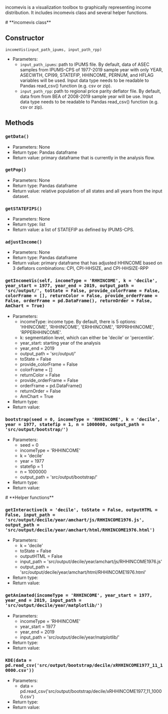 
incomevis is a visualization toolbox to graphically representing income distribution. It includes incomevis class and several helper functions.

<div id='id-section1'/>
# **incomevis class**

## Constructor
`incomeVis(input_path_ipums, input_path_rpp)`
* Parameters:
    * `input_path_ipums`: path to IPUMS file. By default, data of ASEC samples from IPUMS-CPS of 1977-2019 sample year with only YEAR, ASECWTH, CPI99, STATEFIP, HHINCOME, PERNUM, and HFLAG variables will be used. Input data type needs to be readable to Pandas read_csv() function (e.g. csv or zip).
    * `input_path_rpp`: path to regional price parity deflator file. By default, data from from BEA of 2008-2019 sample year will be use. Input data type needs to be readable to Pandas read_csv() function (e.g. csv or zip).
    
## Methods

### `getData()`
* Parameters: None
* Return type: Pandas dataframe 
* Return value: primary dataframe that is currently in the analysis flow.
     
### `getPop()`
* Parameters: None
* Return type: Pandas dataframe
* Return value: relative population of all states and all years from the input dataset.

### `getSTATEFIPS()`
* Parameters: None
* Return type: list
* Return value: a list of STATEFIP as defined by IPUMS-CPS.
     
### `adjustIncome()`
* Parameters: None
* Return type: Pandas dataframe
* Return value: primary dataframe that has adjusted HHINCOME based on 3 deflators combinations: CPI, CPI-HHSIZE, and CPI-HHSIZE-RPP
     
### `getIncomeVis(self, incomeType = 'RHHINCOME', k = 'decile', year_start = 1977, year_end = 2019, output_path = 'src/output/', toState = False, provide_colorFrame = False, colorFrame = [], returnColor = False, provide_orderFrame = False, orderFrame = pd.DataFrame(), returnOrder = False, AmChart = True)`
* Parameters:
    * incomeType: income type. By default, there is 5 options: 'HHINCOME', 'RHHINCOME', 'ERHHINCOME', 'RPPRHHINCOME', 'RPPERHHINCOME'.
    * k: segmentation level, which can either be 'decile' or 'percentile'.
    * year_start: starting year of the analysis
    * year_end = 2019
    * output_path = 'src/output/'
    * toState = False
    * provide_colorFrame = False
    * colorFrame = []
    * returnColor = False
    * provide_orderFrame = False
    * orderFrame = pd.DataFrame()
    * returnOrder = False
    * AmChart = True
* Return type:
* Return value:

### `bootstrap(seed = 0, incomeType = 'RHHINCOME', k = 'decile', year = 1977, statefip = 1, n = 1000000, output_path = 'src/output/bootstrap/')`
* Parameters:
    * seed = 0
    * incomeType = 'RHHINCOME'
    * k = 'decile'
    * year = 1977
    * statefip = 1
    * n = 1000000
    * output_path = 'src/output/bootstrap/'
* Return type:
* Return value:

<div id='id-section2'/>
# **Helper functions**

### `getInteractive(k = 'decile', toState = False, outputHTML = False, input_path = 'src/output/decile/year/amchart/js/RHHINCOME1976.js', output_path = 'src/output/decile/year/amchart/html/RHHINCOME1976.html')`
* Parameters:
    * k = 'decile'
    * toState = False
    * outputHTML = False
    * input_path = 'src/output/decile/year/amchart/js/RHHINCOME1976.js'
    * output_path = 'src/output/decile/year/amchart/html/RHHINCOME1976.html'
* Return type:
* Return value:

### `getAnimated(incomeType = 'RHHINCOME', year_start = 1977, year_end = 2019, input_path = 'src/output/decile/year/matplotlib/')`
* Parameters:
    * incomeType = 'RHHINCOME'
    * year_start = 1977
    * year_end = 2019
    * input_path = 'src/output/decile/year/matplotlib/'
* Return type:
* Return value:

### `KDE(data = pd.read_csv('src/output/bootstrap/decile/xRHHINCOME1977_11_10000.csv'))`
* Parameters:
    * data = pd.read_csv('src/output/bootstrap/decile/xRHHINCOME1977_11_10000.csv')
* Return type:
* Return value:
